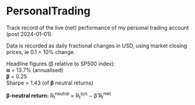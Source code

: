 # PersonalTrading
Track record of the live (net) performance of my personal trading account (post 2024-01-01).

Data is recorded as daily fractional changes in USD, using market closing prices, ie 0.1 = 10% change.

Headline figures (β relative to SP500 index):  
**α** = 13.7%  (annualised)  
**β** = 0.25  
Sharpe = 1.43 (of **β** neutral returns)

**β-neutral return:**
R<sub>t</sub><sup>neutral</sup> = R<sub>t</sub><sup>sys</sup> − β̂ R<sub>t</sub><sup>mkt</sup>
